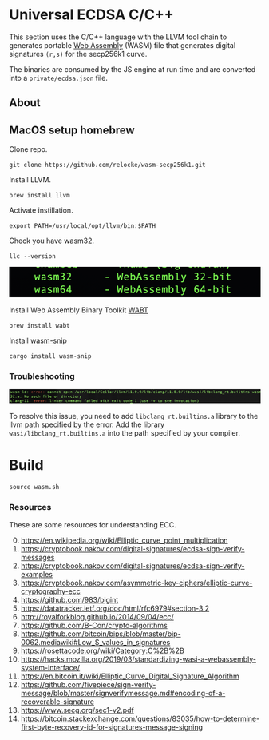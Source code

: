 # Universal ECDSA C/C++

This section uses the C/C++ language with the LLVM tool chain to generates portable [Web Assembly](https://webassembly.org/) (WASM) file that generates digital signatures `(r,s)` for the secp256k1 curve.

The binaries are consumed by the JS engine at run time and are converted into a `private/ecdsa.json` file.

## About

## MacOS setup homebrew

Clone repo.
```shell
git clone https://github.com/relocke/wasm-secp256k1.git
```

Install LLVM.

```shell
brew install llvm
```

Activate instillation.

```shell
export PATH=/usr/local/opt/llvm/bin:$PATH
```

Check you have wasm32.

```shell
llc --version
```

![](static/wasm32-llc.png)

Install Web Assembly Binary Toolkit [WABT](https://github.com/WebAssembly/wabt)
```shell
brew install wabt
```

Install [wasm-snip](https://github.com/rustwasm/wasm-snip)

```shell
cargo install wasm-snip
```

### Troubleshooting

![](static/error-linker.png)

To resolve this issue, you need to add `libclang_rt.builtins.a` library to the llvm path specified by the error.
Add the library `wasi/libclang_rt.builtins.a` into the path specified by your compiler.


# Build

```shell
source wasm.sh
```

### Resources

These are some resources for understanding ECC.

0. https://en.wikipedia.org/wiki/Elliptic_curve_point_multiplication
1. https://cryptobook.nakov.com/digital-signatures/ecdsa-sign-verify-messages
2. https://cryptobook.nakov.com/digital-signatures/ecdsa-sign-verify-examples
3. https://cryptobook.nakov.com/asymmetric-key-ciphers/elliptic-curve-cryptography-ecc
4. https://github.com/983/bigint
5. https://datatracker.ietf.org/doc/html/rfc6979#section-3.2
6. http://royalforkblog.github.io/2014/09/04/ecc/
7. https://github.com/B-Con/crypto-algorithms
8. https://github.com/bitcoin/bips/blob/master/bip-0062.mediawiki#Low_S_values_in_signatures
9. https://rosettacode.org/wiki/Category:C%2B%2B
10. https://hacks.mozilla.org/2019/03/standardizing-wasi-a-webassembly-system-interface/
11. https://en.bitcoin.it/wiki/Elliptic_Curve_Digital_Signature_Algorithm
12. https://github.com/fivepiece/sign-verify-message/blob/master/signverifymessage.md#encoding-of-a-recoverable-signature
13. https://www.secg.org/sec1-v2.pdf
14. https://bitcoin.stackexchange.com/questions/83035/how-to-determine-first-byte-recovery-id-for-signatures-message-signing